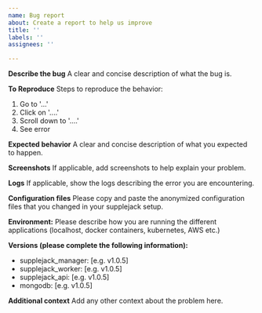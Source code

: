 ```yaml
---
name: Bug report
about: Create a report to help us improve
title: ''
labels: ''
assignees: ''

---
```


**Describe the bug**
A clear and concise description of what the bug is.

**To Reproduce**
Steps to reproduce the behavior:
1. Go to '...'
2. Click on '....'
3. Scroll down to '....'
4. See error

**Expected behavior**
A clear and concise description of what you expected to happen.

**Screenshots**
If applicable, add screenshots to help explain your problem.

**Logs**
If applicable, show the logs describing the error you are encountering.

**Configuration files**
Please copy and paste the anonymized configuration files that you changed in your supplejack setup. 

**Environment:**
Please describe how you are running the different applications (localhost, docker containers, kubernetes, AWS etc.)

**Versions (please complete the following information):**
 - supplejack_manager: [e.g. v1.0.5]
 - supplejack_worker: [e.g. v1.0.5]
 - supplejack_api: [e.g. v1.0.5]
 - mongodb: [e.g. v1.0.5]


**Additional context**
Add any other context about the problem here.
